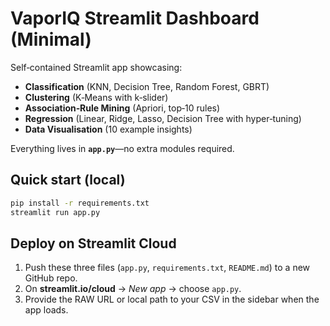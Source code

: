 # VaporIQ Streamlit Dashboard (Minimal)

Self‑contained Streamlit app showcasing:

- **Classification** (KNN, Decision Tree, Random Forest, GBRT)  
- **Clustering** (K‑Means with k‑slider)  
- **Association‑Rule Mining** (Apriori, top‑10 rules)  
- **Regression** (Linear, Ridge, Lasso, Decision Tree with hyper‑tuning)  
- **Data Visualisation** (10 example insights)

Everything lives in **`app.py`**—no extra modules required.

## Quick start (local)

```bash
pip install -r requirements.txt
streamlit run app.py
```

## Deploy on Streamlit Cloud

1. Push these three files (`app.py`, `requirements.txt`, `README.md`) to a new GitHub repo.  
2. On **streamlit.io/cloud** → *New app* → choose `app.py`.  
3. Provide the RAW URL or local path to your CSV in the sidebar when the app loads.